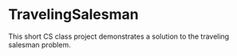# TravelingSalesman
This short CS class project demonstrates a solution to the traveling salesman problem.
